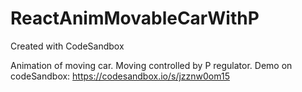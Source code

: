 # ReactAnimMovableCarWithP
Created with CodeSandbox

Animation of moving car. Moving controlled by P regulator. 
Demo on codeSandbox: 
https://codesandbox.io/s/jzznw0om15
